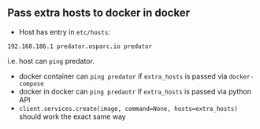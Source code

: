 ## Pass extra hosts to docker in docker
- Host has entry in `etc/hosts`:
```
192.168.186.1 predator.osparc.io predator
```
i.e. host can `ping` predator.

- docker container can `ping predator` if `extra_hosts` is passed via `docker-compose`
- docker in docker can `ping predaotr` if `extra_hosts` is passed via python API
- `client.services.create(image, command=None, hosts=extra_hosts)` should work the exact same way